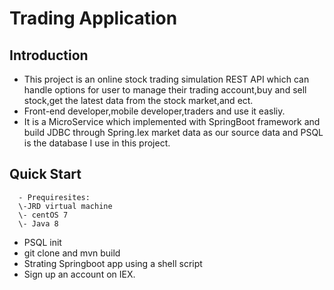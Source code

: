 # Trading Application
## Introduction
- This project is an online stock trading simulation REST API which can handle options for user to manage their trading account,buy and sell stock,get the latest data from the stock market,and ect.
- Front-end developer,mobile developer,traders and use it easliy.
- It is a MicroService which implemented with SpringBoot framework and build JDBC through Spring.Iex market data as our source data and PSQL is the database I use in this project.

## Quick Start
      - Prequiresites:
      \-JRD virtual machine       
      \- centOS 7        
      \- Java 8        
            
- PSQL init
- git clone and mvn build
- Strating Springboot app using a shell script
- Sign up an account on IEX.
